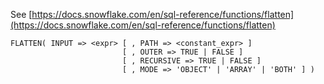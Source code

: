 See [https://docs.snowflake.com/en/sql-reference/functions/flatten](https://docs.snowflake.com/en/sql-reference/functions/flatten)
```
FLATTEN( INPUT => <expr> [ , PATH => <constant_expr> ]
                         [ , OUTER => TRUE | FALSE ]
                         [ , RECURSIVE => TRUE | FALSE ]
                         [ , MODE => 'OBJECT' | 'ARRAY' | 'BOTH' ] )
```
